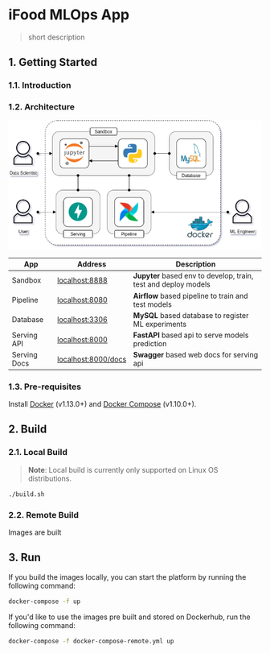 # iFood MLOps App

> short description

## 1. Getting Started

### 1.1. Introduction

### 1.2. Architecture

<p align="center"><img src="docs/image/mlops-docker.png"></p>

| App          | Address                                            | Description                                                     |
| ------------ | -------------------------------------------------- | --------------------------------------------------------------- |
| Sandbox      | [localhost:8888](http://localhost:8888/)           | **Jupyter** based env to develop, train, test and deploy models |
| Pipeline     | [localhost:8080](http://localhost:8080/)           | **Airflow** based pipeline to train and test models             |
| Database     | [localhost:3306](http://localhost:3306/)           | **MySQL** based database to register ML experiments             |
| Serving API  | [localhost:8000](http://localhost:8000/)           | **FastAPI** based api to serve models prediction                |
| Serving Docs | [localhost:8000/docs](http://localhost:8000/docs/) | **Swagger** based web docs for serving api                      |

### 1.3. Pre-requisites

Install [Docker](https://docs.docker.com/get-docker/) (v1.13.0+) and [Docker Compose](https://docs.docker.com/compose/install/) (v1.10.0+).

## 2. Build

### 2.1. Local Build

> **Note**: Local build is currently only supported on Linux OS distributions.

```bash
./build.sh
```

### 2.2. Remote Build

Images are built

## 3. Run

If you build the images locally, you can start the platform by running the following command:

```bash
docker-compose -f up
```

If you'd like to use the images pre built and stored on Dockerhub, run the following command:

```bash
docker-compose -f docker-compose-remote.yml up
```
